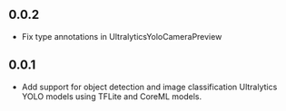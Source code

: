 ## 0.0.2
* Fix type annotations in UltralyticsYoloCameraPreview

## 0.0.1

* Add support for object detection and image classification Ultralytics YOLO models using TFLite and CoreML models.